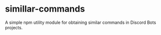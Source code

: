 # simillar-commands
A simple npm utility module for obtaining similar commands in Discord Bots projects.
